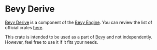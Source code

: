 # Bevy Derive

[Bevy Derive](https://github.com/bevyengine/bevy/tree/main/crates/bevy_derive) is a component of the [Bevy Engine](https://bevyengine.org/). You can review the list of official crates [here](https://github.com/bevyengine/bevy/tree/main/crates).

This crate is intended to be used as a part of [Bevy](https://crates.io/crates/bevy) and not independently. However, feel free to use it if it fits your needs.
